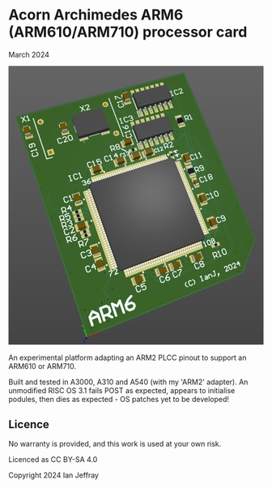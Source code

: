 # Acorn Archimedes ARM6 (ARM610/ARM710) processor card

March 2024


![3D View](Generated/Archimedes_ARM6_3D_View.PNG)

An experimental platform adapting an ARM2 PLCC pinout to support an ARM610 or ARM710.

Built and tested in A3000, A310 and A540 (with my 'ARM2' adapter).  An unmodified RISC OS 3.1 fails POST as expected, appears to initialise podules, then dies as expected - OS patches yet to be developed!


## Licence

No warranty is provided, and this work is used at your own risk.  

Licenced as CC BY-SA 4.0

Copyright 2024 Ian Jeffray

